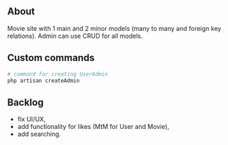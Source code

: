 ## About
Movie site with 1 main and 2 minor models (many to many and foreign key relations). Admin can use CRUD for all models.

## Custom commands

```bash
# command for creating UserAdmin
php artisan createAdmin
```

## Backlog
- fix UI/UX,
- add functionality for likes (MtM for User and Movie),
- add searching.

